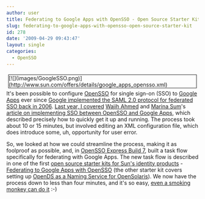 ```yaml
---
author: user
title: Federating to Google Apps with OpenSSO - Open Source Starter Kit
slug: federating-to-google-apps-with-opensso-open-source-starter-kit
id: 278
date: '2009-04-29 09:43:47'
layout: single
categories:
  - OpenSSO
---
```


<div style="margin: 5px; float: right; border-style: solid; border-width: thin;">[![](images/GoogleSSO.png)](http://www.sun.com/offers/details/google_apps_opensso.xml)</div>

It's been possible to configure [OpenSSO](http://opensso.org/) for single sign-on (SSO) to [Google Apps](http://www.google.com/apps/intl/en/business/index.html) ever since [Google implemented the SAML 2.0 protocol for federated SSO back in 2006](http://groups.google.com/group/google-apps-apis/msg/d786b9695c9130da?hl=en). [Last year, I covered](federated-single-sign-on-for-google-apps-in-opensso) [Wajih Ahmed](http://blogs.sun.com/wahmed/) and [Marina Sum](http://weblogs.java.net/blog/marinasum/)'s [article on implementing SSO between OpenSSO and Google Apps](http://developers.sun.com/identity/reference/techart/google-apps.html), which described precisely how to quickly get it up and running. The process took about 10 or 15 minutes, but involved editing an XML configuration file, which does introduce some, uh, opportunity for user error.

So, we looked at how we could streamline the process, making it as foolproof as possible, and, in [OpenSSO Express Build 7](out-now-opensso-express-build-7), built a task flow specifically for federating with Google Apps. The new task flow is described in one of the first [open source starter kits for Sun's identity products](http://developers.sun.com/identity/reference/starterkits/index.jsp) - [Federating to Google Apps with OpenSSO](http://www.sun.com/offers/details/google_apps_opensso.xml) (the other starter kit covers setting up [OpenDS as a Naming Service for OpenSolaris](http://www.sun.com/offers/details/setting_up_opends.xml)). We now have the process down to less than four minutes, and it's so easy, [even a smoking monkey can do it](http://blogs.sun.com/raskin/entry/federated_single_sign_on_to) :-)